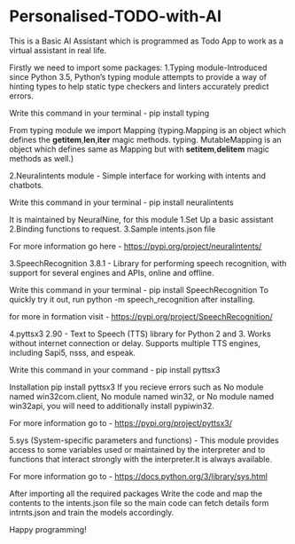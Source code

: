 # Personalised-TODO-with-AI
This is a Basic AI Assistant which is programmed as Todo App to work as a virtual assistant in real life.

Firstly we need to import some packages:
1.Typing module-Introduced since Python 3.5, Python’s typing module attempts to provide a way of hinting types to help static type checkers and 
linters accurately predict errors.

Write this command in your terminal - pip install typing

From typing module we import Mapping (typing.Mapping is an object which defines the __getitem__,__len__,__iter__ magic methods. typing. MutableMapping is an object 
which defines same as Mapping but with __setitem__,__delitem__ magic methods as well.)

2.Neuralintents module - Simple interface for working with intents and chatbots.

Write this command in your terminal - pip install neuralintents

It is maintained by NeuralNine, for this module 1.Set Up a basic assistant
                                                2.Binding functions to request.
                                                3.Sample intents.json file
                                                
For more information go here - https://pypi.org/project/neuralintents/

3.SpeechRecognition 3.8.1 - Library for performing speech recognition, with support for several engines and APIs, online and offline.

Write this command in your terminal - pip install SpeechRecognition 
To quickly try it out, run python -m speech_recognition after installing.

for more in formation visit - https://pypi.org/project/SpeechRecognition/

4.pyttsx3 2.90 - Text to Speech (TTS) library for Python 2 and 3. Works without internet connection or delay. Supports multiple TTS engines, including Sapi5, nsss, and espeak.

Write this command in your command - pip install pyttsx3

Installation
pip install pyttsx3
If you recieve errors such as No module named win32com.client, No module named win32, or No module named win32api, you will need to additionally install pypiwin32.

For more information go to - https://pypi.org/project/pyttsx3/

5.sys (System-specific parameters and functions) - This module provides access to some variables used or maintained by the interpreter and to functions that interact 
strongly with the interpreter.It is always available.


For more information go to - https://docs.python.org/3/library/sys.html

After importing all the required packages Write the code and map the contents to the intents.json file so the main code can fetch details form intrnts.json and 
train the models accordingly.

Happy programming!
